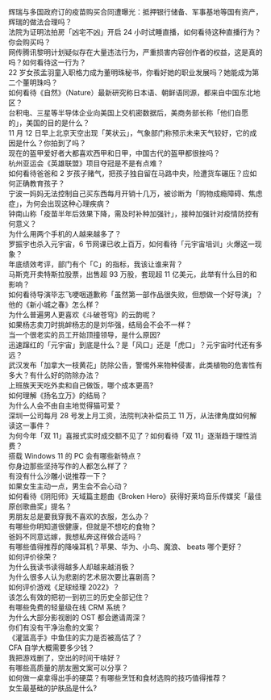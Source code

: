 辉瑞与多国政府订的疫苗购买合同遭曝光：抵押银行储备、军事基地等国有资产，辉瑞的做法合理吗？  
法院为证明法拍房「凶宅不凶」开启 24 小时试睡直播，如何看待这种直播行为？你会购买吗？  
网传腾讯黎明计划疑似存在大量违法行为，严重损害内容创作者的权益，这是真的吗？如何看待这一行为？  
22 岁女孩孟羽童入职格力成为董明珠秘书，你看好她的职业发展吗？她能成为第二个董明珠吗？  
如何看待《自然》（Nature）最新研究称日本语、朝鲜语同源，都来自中国东北地区？  
台积电、三星等半导体企业向美国上交机密数据后，美商务部长称「他们自愿的」，美国的目的是什么？  
11 月 12 日早上北京天空出现「荚状云」，气象部门称预示未来天气较好，它的成因是什么？你拍到了吗？  
现在的盔甲爱好者大都喜欢西甲和日甲，中国古代的盔甲都很挫吗？  
杭州亚运会《英雄联盟》项目夺冠是不是有点难？  
如何看待爸爸和 2 岁孩子赌气，把孩子独自留在马路中央，险遭货车碾压？应如何正确教育孩子？  
宁波一妈妈无法控制自己买东西每月开销十几万，被诊断为「购物成瘾障碍、焦虑症」，为何会出现这种心理疾病？  
钟南山称「疫苗半年后效果下降，需及时补种加强针」，接种加强针对疫情防控有何意义？  
为什么用两个手机的人越来越多了？  
罗振宇也杀入元宇宙，6 节网课已收上百万，如何看待「元宇宙培训」火爆这一现象？  
年底绩效考评，部门有个「C」的指标，我该让谁来背？  
马斯克开卖特斯拉股票，出售超 93 万股，套现超 11 亿美元，此举有什么目的和影响？  
如何看待导演毕志飞哽咽道歉称「虽然第一部作品很失败，但想做一个好导演」？他的《新小城之春》怎么样？  
为什么普遍男人更喜欢《斗破苍穹》的云韵呢？  
如果杨志卖刀时挑衅杨志的是刘华强，结局会不会不一样？  
当一个很老实的员工开始顶撞领导，是什么原因?  
迅速蹿红的「元宇宙」到底是什么？是「风口」还是「虎口」？元宇宙时代还有多远？  
武汉发布「加拿大一枝黄花」防除公告，警惕外来物种侵害，此类植物的危害性有多大？有什么好的防除办法？  
上班族天天吃外卖和自己做饭，哪个成本更高?  
如何理解《扬名立万》的结局？  
为什么人会不由自主地觉得猫可爱？  
深圳一公司每月 28 号发上月工资，法院判决补偿员工 11 万，从法律角度如何解读这一事件？  
为何今年「双 11」喜报式实时成交额不见了？如何看待「双 11」逐渐趋于理性消费？  
搭载 Windows 11 的 PC 会有哪些新特点？  
你身边那些坚持写作的人都怎么样了？  
有没有什么沙雕小说推荐一下？  
如果女生主动一点，男生会不会心动？  
如何看待《阴阳师》天域篇主题曲《Broken Hero》获得好莱坞音乐传媒奖「最佳原创歌曲奖」提名？  
男朋友总是要我穿我不喜欢的衣服，怎么办？  
有哪些你明知道很健康，但就是不想吃的食物？  
爸妈不同意远嫁，我想私奔这样做合适吗？  
有哪些值得推荐的降噪耳机？苹果、华为、小鸟、魔浪、 beats 哪个更好？  
如何评价徐荣？  
为什么我读书读得越多人却越来越消极？  
为什么很多人认为悲剧的艺术层次要比喜剧高？  
如何评价游戏《足球经理 2022》？  
该怎么有效的把初一到初三的历史全部记住？  
有哪些免费的轻量级在线 CRM 系统？  
为什么大部分影视剧的 OST 都会邀请周深？  
你们有没有干净治愈的文案？  
《灌篮高手》中鱼住的实力是否被高估了？  
CFA 自学大概需要多少钱？  
我把游戏删了，空出的时间干啥好？  
有哪些高质量的朋友圈文案可以分享？  
如何做一桌拿得出手的硬菜？有哪些烹饪和食材选购的技巧值得推荐？  
女生最基础的护肤品是什么?  
